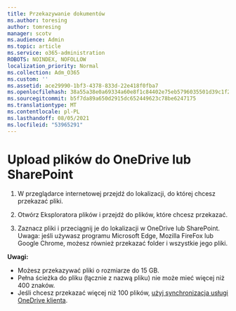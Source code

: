 ```yaml
---
title: Przekazywanie dokumentów
ms.author: toresing
author: tomresing
manager: scotv
ms.audience: Admin
ms.topic: article
ms.service: o365-administration
ROBOTS: NOINDEX, NOFOLLOW
localization_priority: Normal
ms.collection: Adm_O365
ms.custom: ''
ms.assetid: ace29990-1bf3-4378-833d-22e418f0fba7
ms.openlocfilehash: 38a55a38e0a69334a60e8f1c84402e75eb5796035501d39c1f217fe194dae432
ms.sourcegitcommit: b5f7da89a650d2915dc652449623c78be6247175
ms.translationtype: MT
ms.contentlocale: pl-PL
ms.lasthandoff: 08/05/2021
ms.locfileid: "53965291"
---
```

# <a name="upload-files-to-onedrive-or-sharepoint"></a>Upload plików do OneDrive lub SharePoint

1. W przeglądarce internetowej przejdź do lokalizacji, do której chcesz przekazać pliki.
    
2. Otwórz Eksploratora plików i przejdź do plików, które chcesz przekazać.
    
3. Zaznacz pliki i przeciągnij je do lokalizacji w OneDrive lub SharePoint. Uwaga: jeśli używasz programu Microsoft Edge, Mozilla FireFox lub Google Chrome, możesz również przekazać folder i wszystkie jego pliki.
    
**Uwagi:**

- Możesz przekazywać pliki o rozmiarze do 15 GB. 
- Pełna ścieżka do pliku (łącznie z nazwą pliku) nie może mieć więcej niż 400 znaków. 
- Jeśli chcesz przekazać więcej niż 100 plików, [użyj synchronizacja usługi OneDrive klienta](https://go.microsoft.com/fwlink/?linkid=866427). 
  

